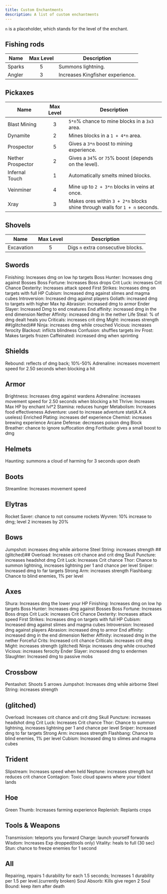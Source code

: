 ```yaml
---
title: Custom Enchantments
description: A list of custom enchantments
---
```


`n` is a placeholder, which stands for the level of the enchant.

## Fishing rods
| Name   | Max Level | Description                      |
|--------|:---------:|----------------------------------|
| Sparks |     5     | Summons lightning.               |
| Angler |     3     | Increases Kingfisher experience. |

## Pickaxes
| Name              | Max Level | Description                                                                 |
|-------------------|:---------:|-----------------------------------------------------------------------------|
| Blast Mining      |     3     | `5*n`% chance to mine blocks in a `3x3` area.                               |
| Dynamite          |     2     | Mines blocks in a `1 + 4*n` area.                                           |
| Prospector        |     5     | Gives a `3*n` boost to mining experience.                                   |
| Nether Prospector |     2     | Gives a `34`% or `75`% boost (depends on the level).                        |
| Infernal Touch    |     1     | Automatically smelts mined blocks.                                          |
| Veinminer         |     4     | Mine up to `2 + 3*n` blocks in veins at once.                               |
| Xray              |     3     | Makes ores within `3 + 2*n` blocks shine through walls for `1 + n` seconds. |

## Shovels
| Name       | Max Level | Description                        |
|------------|:---------:|------------------------------------|
| Excavation |     5     | Digs `n` extra consecutive blocks. |

## Swords
Finishing: Increases dmg on low hp targets
Boss Hunter: Increases dmg against Bosses
Boss Fortune: Increases Boss drops
Crit Luck: increases Crit Chance
Dexterity: Increases attack speed
First Strikes: Increases dmg on targets with full HP
Cubism: Increased dmg against slimes and magma cubes
Introversion: Increased dmg against players
Goliath: increased dmg to targets with higher Max hp
Abrasion: increased dmg to armor
Ender Slayer: Increased Dmg to end creatures
End affinity: increased dmg in the end dimension
Nether Affinity: increased dmg in the nether
Life Steal: % of dmg dealt heals you
Criticals: increases crit dmg
Might: increases strength ##(glitched)##
Ninja: increases dmg while crouched
Vicious: increases ferocity 
Blackout: inflicts blindness
Confusion: shuffles targets inv
Frost: Makes targets frozen
Caffeinated: increased dmg when sprinting

## Shields
Rebound: reflects of dmg back; 10%-50%
Adrenaline: increases movement speed for 2.50 seconds when blocking a hit 

## Armor
Brightness: Increases dmg against wardens
Adrenaline: increases movement speed for 2.50 seconds when blocking a hit
Thrive: Increases Max HP by enchant lvl*2
Stamina: reduces hunger
Metabolism: Increases food effectiveness
Adventure: used to increase adventure stat(A.K.A useless)
Enriched Plating: increases def experience
Chemist: increases brewing experience
Arcane Defense: decreases poison dmg
Block Breather: chance to ignore suffocation dmg
Fortitude:  gives a small boost to dmg

## Helmets
Haunting: summons a cloud of harming for 3 seconds upon death

## Boots
Streamline: Increases movement speed

## Elytras
Rocket Saver: chance to not consume rockets 
Wyvren: 10% increase to dmg; level 2 increases by 20%

## Bows
Jumpshot: increases dmg while airborne
Steel String: increases strength ##(glitched)##
Overload: Increases crit chance and crit dmg
Skull Puncture: increases headshot dmg
Crit Luck: Increases Crit chance
Thor: Chance to summon lightning, increases lightning per 1 and chance per level 
Sniper: Increased dmg to far targets
Strong Arm: increases strength
Flashbang: Chance to blind enemies, 1% per level

## Axes
Shura: Increases dmg the lower your HP
Finishing: Increases dmg on low hp targets
Boss Hunter: Increases dmg against Bosses
Boss Fortune: Increases Boss drops
Crit Luck: increases Crit Chance
Dexterity: Increases attack speed
First Strikes: Increases dmg on targets with full HP
Cubism: Increased dmg against slimes and magma cubes
Introversion: Increased dmg against players
Abrasion: increased dmg to armor
End affinity: increased dmg in the end dimension
Nether Affinity: increased dmg in the nether 
Forceful Crits: Increased crit chance 
Criticals: increases crit dmg
Might: increases strength (glitched)
Ninja: increases dmg while crouched
Vicious: increases ferocity
Ender Slayer: increased dmg to endermen 
Slaughter: Increased dmg to passive mobs

## Crossbow
Pentashot: Shoots 5 arrows 
Jumpshot: Increases dmg while airborne
Steel String: increases strength

## (glitched)
Overload: Increases crit chance and crit dmg
Skull Puncture: increases headshot dmg
Crit Luck: Increases Crit chance
Thor: Chance to summon lightning, increases lightning per 1 and chance per level 
Sniper: Increased dmg to far targets
Strong Arm: increases strength
Flashbang: Chance to blind enemies, 1% per level
Cubism: Increased dmg to slimes and magma cubes

## Trident
Slipstream: Increases speed when held
Neptune: increases strength but reduces crit chance 
Contagion: Toxic cloud spawns where your trident lands

## Hoe
Green Thumb: Increases farming experience
Replenish: Replants crops 

## Tools & Weapons
Transmission: teleports you forward
Charge: launch yourself forwards
Wisdom: Increases Exp dropped(tools only) 
Vitality: heals to full (30 sec)
Stun: chance to freeze enemies for 1 second

## All
Repairing, repairs 1 durability for each 1.5 seconds; Increases 1 durability per 1.5 per level.(currently broken)
Soul Absorb: Kills give regen 2
Soul Bound: keep item after death
